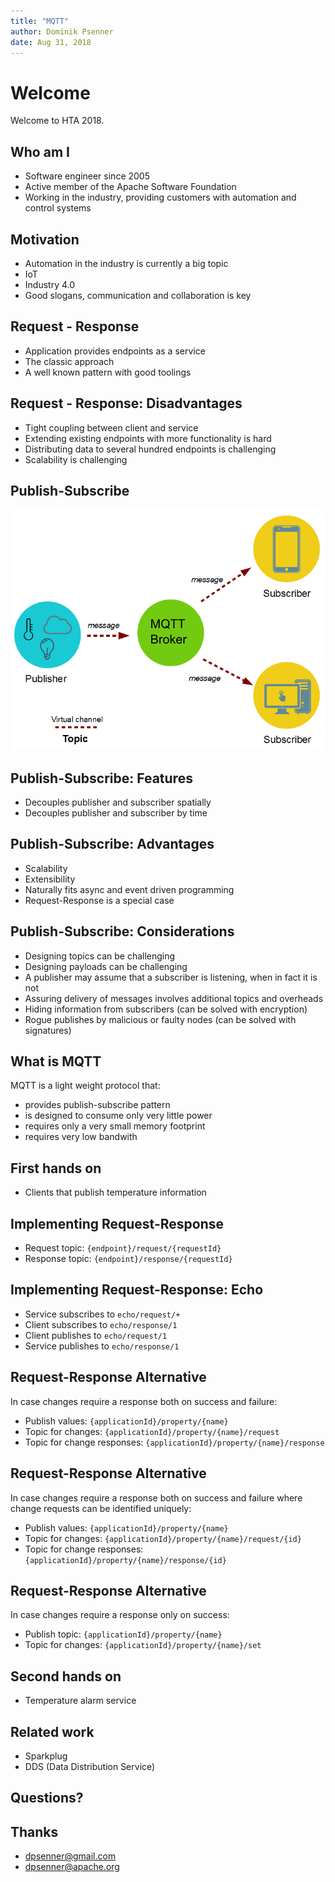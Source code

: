 ```yaml
---
title: "MQTT"
author: Dominik Psenner
date: Aug 31, 2018
---
```


# Welcome

Welcome to HTA 2018.

## Who am I

* Software engineer since 2005
* Active member of the Apache Software Foundation
* Working in the industry, providing customers with automation and control systems

## Motivation

* Automation in the industry is currently a big topic
* IoT
* Industry 4.0
* Good slogans, communication and collaboration is key

## Request - Response

* Application provides endpoints as a service
* The classic approach
* A well known pattern with good toolings

## Request - Response: Disadvantages

* Tight coupling between client and service
* Extending existing endpoints with more functionality is hard
* Distributing data to several hundred endpoints is challenging
* Scalability is challenging

## Publish-Subscribe

![MQTT Publisher Subscriber](mqtt_publisher_subscriber-1.png)

## Publish-Subscribe: Features

* Decouples publisher and subscriber spatially
* Decouples publisher and subscriber by time

## Publish-Subscribe: Advantages

* Scalability
* Extensibility
* Naturally fits async and event driven programming
* Request-Response is a special case

## Publish-Subscribe: Considerations

* Designing topics can be challenging
* Designing payloads can be challenging
* A publisher may assume that a subscriber is listening, when in fact it is not
* Assuring delivery of messages involves additional topics and overheads
* Hiding information from subscribers (can be solved with encryption)
* Rogue publishes by malicious or faulty nodes (can be solved with signatures)

## What is MQTT

MQTT is a light weight protocol that:

* provides publish-subscribe pattern
* is designed to consume only very little power
* requires only a very small memory footprint
* requires very low bandwith

## First hands on

* Clients that publish temperature information

## Implementing Request-Response

* Request topic:  `{endpoint}/request/{requestId}`
* Response topic: `{endpoint}/response/{requestId}`

## Implementing Request-Response: Echo

* Service subscribes to `echo/request/+`
* Client subscribes to `echo/response/1`
* Client publishes to `echo/request/1`
* Service publishes to `echo/response/1`

## Request-Response Alternative

In case changes require a response both on success and failure:

* Publish values: `{applicationId}/property/{name}`
* Topic for changes: `{applicationId}/property/{name}/request`
* Topic for change responses: `{applicationId}/property/{name}/response`

## Request-Response Alternative

In case changes require a response both on success and failure where change
requests can be identified uniquely:

* Publish values: `{applicationId}/property/{name}`
* Topic for changes: `{applicationId}/property/{name}/request/{id}`
* Topic for change responses: `{applicationId}/property/{name}/response/{id}`

## Request-Response Alternative

In case changes require a response only on success:

* Publish topic: `{applicationId}/property/{name}`
* Topic for changes: `{applicationId}/property/{name}/set`

## Second hands on

* Temperature alarm service

## Related work

* Sparkplug
* DDS (Data Distribution Service)

## Questions?

## Thanks

* dpsenner@gmail.com
* dpsenner@apache.org

